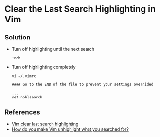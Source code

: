 # Clear the Last Search Highlighting in Vim

## Solution
* Turn off highlighting until the next search

      :noh

* Turn off highlighting completely

      vi ~/.vimrc

      #### Go to the END of the file to prevent your settings overrided

      ...
      set nohlsearch

## References
* [Vim clear last search highlighting](https://stackoverflow.com/questions/657447/vim-clear-last-search-highlighting)
* [How do you make Vim unhighlight what you searched for?](https://stackoverflow.com/questions/99161/how-do-you-make-vim-unhighlight-what-you-searched-for)
